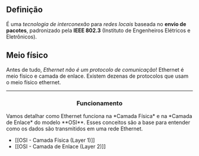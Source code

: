 ## Definição
É uma *tecnologia de interconexão* para *redes locais* baseada no **envio de pacotes**, padronizado pela **IEEE 802.3** (Instituto de Engenheiros Elétricos e Eletrônicos).

## Meio físico
Antes de tudo, *Ethernet não é um protocolo de comunicação*! Ethernet é meio físico e camada de enlace. Existem dezenas de protocolos que usam o meio físico ethernet.

---
<center><h3>Funcionamento</h3></center>
Vamos detalhar como Ethernet funciona na *Camada Física* e na *Camada de Enlace* do modelo **OSI**. Esses conceitos são a base para entender como os dados são transmitidos em uma rede Ethernet.

- [[OSI - Camada Física (Layer 1)]]
- [[OSI - Camada de Enlace (Layer 2)]]

